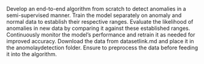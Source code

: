 Develop an end-to-end algorithm from scratch to detect anomalies in a semi-supervised manner. Train the model separately on anomaly and normal data to establish their respective ranges. Evaluate the likelihood of anomalies in new data by comparing it against these established ranges. Continuously monitor the model’s performance and retrain it as needed for improved accuracy.
Download the data from datasetlink.md and place it in the anomolaydetection folder. Ensure to preprocess the data before feeding it into the algorithm.
